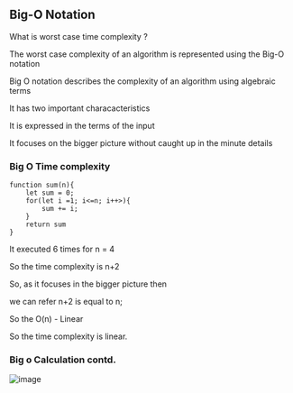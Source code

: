 ## Big-O Notation


What is worst case time complexity ?

The worst case complexity of an algorithm is represented using the Big-O notation

Big O notation describes the complexity of an algorithm using algebraic terms

It has two important characacteristics

It is expressed in the terms of the input

It focuses on the bigger picture without caught up in the minute details 


### Big O Time complexity

```
function sum(n){
    let sum = 0;
    for(let i =1; i<=n; i++>){
        sum += i;
    }
    return sum
}

```

It executed 6 times for n = 4

So the time complexity is n+2

So, as it focuses in the bigger picture then

we can refer n+2 is equal to n;

So the O(n) - Linear

So the time complexity is linear.


### Big o Calculation contd.


![image](https://github.com/ardhrubo/dsajs/assets/112472739/9077d175-42b5-49b5-8dcd-d714cf3d5e47)





